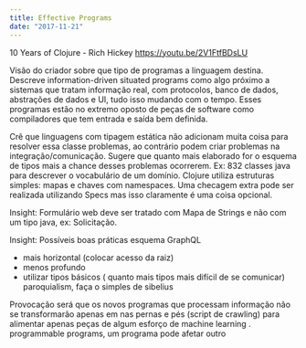 ```yaml
---
title: Effective Programs
date: "2017-11-21"
---
```


10 Years of Clojure - Rich Hickey https://youtu.be/2V1FtfBDsLU

Visão do criador sobre que tipo de programas a linguagem destina.  Descreve information-driven situated programs como algo próximo a sistemas que tratam informação real, com protocolos, banco de dados, abstrações de dados e UI, tudo isso mudando com o tempo. Esses programas estão no extremo oposto de peças de software como compiladores que tem entrada e saída bem definida.

Crê que linguagens com tipagem estática não adicionam muita coisa para resolver essa classe problemas, ao contrário podem criar problemas na integração/comunicação. Sugere que quanto mais elaborado for o esquema de tipos mais a chance desses problemas ocorrerem. 
Ex: 832 classes java para descrever o vocabulário de um domínio. 
Clojure utiliza estruturas simples: mapas e chaves com namespaces. Uma checagem extra pode ser realizada utilizando Specs mas isso claramente é uma coisa opcional.

Insight: Formulário web deve ser tratado com Mapa de Strings e não com um tipo java, ex: Solicitação.

Insight: Possíveis boas práticas esquema GraphQL
- mais horizontal (colocar acesso da raiz)
 - menos profundo
 - utilizar tipos básicos ( quanto mais tipos mais difícil de se comunicar) paroquialism, faça o simples de sibelius

Provocação
será que os novos programas que processam informação não se transformarão apenas em nas pernas e pés (script de crawling) para alimentar apenas peças de algum esforço de  machine learning .
programmable programs, um programa pode afetar outro



